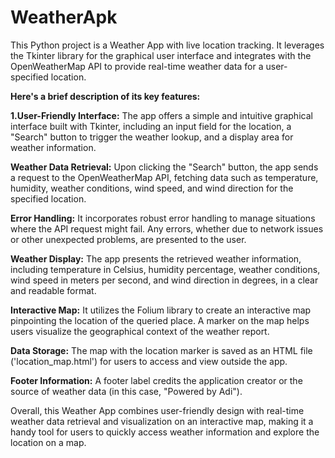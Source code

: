 # WeatherApk
This Python project is a Weather App with live location tracking. It leverages the Tkinter library for the graphical user interface and integrates with the OpenWeatherMap API to provide real-time weather data for a user-specified location.

<b>Here's a brief description of its key features:</b>

<b>1.User-Friendly Interface:</b> The app offers a simple and intuitive graphical interface built with Tkinter, including an input field for the location, a "Search" button to trigger the weather lookup, and a display area for weather information.

<b>Weather Data Retrieval:</b> Upon clicking the "Search" button, the app sends a request to the OpenWeatherMap API, fetching data such as temperature, humidity, weather conditions, wind speed, and wind direction for the specified location.

<b>Error Handling:</b> It incorporates robust error handling to manage situations where the API request might fail. Any errors, whether due to network issues or other unexpected problems, are presented to the user.

<b>Weather Display:</b> The app presents the retrieved weather information, including temperature in Celsius, humidity percentage, weather conditions, wind speed in meters per second, and wind direction in degrees, in a clear and readable format.

<b>Interactive Map:</b> It utilizes the Folium library to create an interactive map pinpointing the location of the queried place. A marker on the map helps users visualize the geographical context of the weather report.

<b>Data Storage:</b> The map with the location marker is saved as an HTML file ('location_map.html') for users to access and view outside the app.

<b>Footer Information:</b> A footer label credits the application creator or the source of weather data (in this case, "Powered by Adi").

Overall, this Weather App combines user-friendly design with real-time weather data retrieval and visualization on an interactive map, making it a handy tool for users to quickly access weather information and explore the location on a map.
